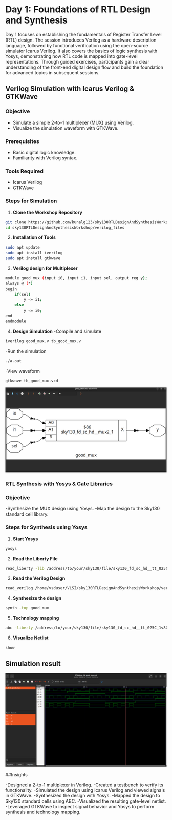 # Day 1: Foundations of RTL Design and Synthesis
Day 1 focuses on establishing the fundamentals of Register Transfer Level (RTL) design. The session introduces Verilog as a hardware description language, followed by functional verification using the open-source simulator Icarus Verilog. It also covers the basics of logic synthesis with Yosys, demonstrating how RTL code is mapped into gate-level representations. Through guided exercises, participants gain a clear understanding of the front-end digital design flow and build the foundation for advanced topics in subsequent sessions.

## Verilog Simulation with Icarus Verilog & GTKWave

### Objective
- Simulate a simple 2-to-1 multiplexer (MUX) using Verilog.
- Visualize the simulation waveform with GTKWave.

### Prerequisites
- Basic digital logic knowledge.
- Familiarity with Verilog syntax.

### Tools Required
- Icarus Verilog
- GTKWave

### Steps for Simulation

1. **Clone the Workshop Repository**
```bash
git clone https://github.com/kunalg123/sky130RTLDesignAndSynthesisWorkshop.git
cd sky130RTLDesignAndSynthesisWorkshop/verilog_files
```
2. **Installation of Tools**
```bash
sudo apt update
sudo apt install iverilog
sudo apt install gtkwave
```
3. **Verilog design for Multiplexer**
```bash
module good_mux (input i0, input i1, input sel, output reg y);
always @ (*)
begin
    if(sel)
        y <= i1;
    else 
        y <= i0;
end
endmodule
```
4. **Design Simulation**
-Compile and simulate
```bash
iverilog good_mux.v tb_good_mux.v
```
-Run the simulation
```bash
./a.out
```
-View waveform
```bash
gtkwave tb_good_mux.vcd
```
![Good_Mux](good_mux.png)

### RTL Synthesis with Yosys & Gate Libraries

### Objective
-Synthesize the MUX design using Yosys.
-Map the design to the Sky130 standard cell library.

### Steps for Synthesis using Yosys

1. **Start Yosys**
```bash
yosys
```
2. **Read the Liberty File**
```bash
read_liberty -lib /address/to/your/sky130/file/sky130_fd_sc_hd__tt_025C_1v80.lib
```
3. **Read the Verilog Design**
```bash
read_verilog /home/vsduser/VLSI/sky130RTLDesignAndSynthesisWorkshop/verilog_files/good_mux.v
```
4. **Synthesize the design**
```bash
synth -top good_mux
```
5. **Technology mapping**
```bash
abc -liberty /address/to/your/sky130/file/sky130_fd_sc_hd__tt_025C_1v80.lib
```
6. **Visualize Netlist**
```bash
show
```

## Simulation result
  ![good_mux_wave](good_mux_wave.png)

##Insights

-Designed a 2-to-1 multiplexer in Verilog.
-Created a testbench to verify its functionality.
-Simulated the design using Icarus Verilog and viewed signals in GTKWave.
-Synthesized the design with Yosys.
-Mapped the design to Sky130 standard cells using ABC.
-Visualized the resulting gate-level netlist.
-Leveraged GTKWave to inspect signal behavior and Yosys to perform synthesis and technology mapping.
